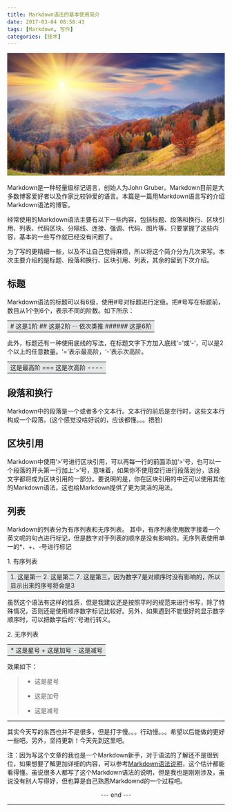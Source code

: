 ```yaml
---
title: Markdown语法的基本使用简介
date: 2017-03-04 08:58:43
tags: [Markdown, 写作]
categories: [技术]
---
```


![](Markdown语法的基本使用简介/beautifulnature.jpg)

Markdown是一种轻量级标记语言，创始人为John Gruber。Markdown目前是大多数博客爱好者以及作家比较钟爱的语言。本篇是一篇用Markdown语言写的介绍Markdown语法的博客。
<!--more-->
经常使用的Markdown语法主要有以下一些内容，包括标题、段落和换行、区块引用、列表、代码区块、分隔线、连接、强调、代码、图片等。只要掌握了这些内容，基本的一些写作就已经没有问题了。

为了写的更精细一些，以及不让自己觉得麻烦，所以将这个简介分为几次来写。本次主要介绍的是标题、段落和换行、区块引用、列表，其余的留到下次介绍。

## 标题
Markdown语法的标题可以有6级，使用#号对标题进行定级。把#号写在标题前，数目从1个到6个，表示不同的阶数。如下所示：
<table><tr><td bgcolor=#E4E7E7>  # 这是1阶  
  ## 这是2阶
  ··· 依次类推
  ###### 这是6阶
</td></tr></table>

此外，标题还有一种使用底线的写法，在标题文字下方加入底线‘=’或‘-’，可以是2个以上的任意数量。‘=’表示最高阶，‘-’表示次高阶。
<table><tr><td bgcolor=#E4E7E7>
这是最高阶
===
这是次高阶
----
</td></tr></table>

## 段落和换行
Markdown中的段落是一个或者多个文本行。文本行的前后是空行时，这些文本行构成一个段落。(这个感觉没啥好说的，应该都懂。。。捂脸)

## 区块引用
Markdown中使用‘>’号进行区块引用，可以再每一行的前面添加‘>’号，也可以一个段落的开头第一行加上‘>’号，意味着，如果你不使用空行进行段落划分，该段文字都将成为区块引用的一部分。要说明的是，你在区块引用的中还可以使用其他的Markdown语法，这也给Markdown提供了更为灵活的用法。

## 列表
Markdown的列表分为有序列表和无序列表。
其中，有序列表使用数字接着一个英文呢的句点进行标记，但是数字对于列表的顺序是没有影响的。无序列表使用单一的*、+、-号进行标记

1\. 有序列表

<table><tr><td bgcolor=#E4E7E7>
1. 这是第一
2. 这是第二
7. 这是第三，因为数字7是对顺序时没有影响的，所以显示出来的序号将会是3
</td></tr></table>

虽然这个语法有这样的性质，但是我建议还是按照平时的规范来进行书写，除了特殊情况，否则还是使用顺序数字标记比较好。另外，如果遇到不能很好的显示数字顺序时，可以把数字后的‘.’号进行转义。

2\. 无序列表

<table><tr><td bgcolor=#E4E7E7>
* 这是星号
+ 这是加号
- 这是减号
</td></tr></table>

效果如下：
> * 这是星号
> + 这是加号
> - 这是减号

---

其实今天写的东西也并不是很多，但是打字慢。。。行动慢。。。希望以后能做的更好一些吧。另外，坚持更新！今天先到这里吧。

注：因为写这个文章的我也是一个Markdown新手，对于语法的了解还不是很到位，如果想要了解更加详细的内容，可以参考[Markdown语法说明]，这个估计都能看得懂。虽说很多人都写了这个Markdown语法的说明，但是我也是刚刚涉及，虽说没有别人写得好，但也算是自己熟悉Markdownd的一个过程吧。

<center> --- end --- </center>

---

[Markdown语法说明]: http://wowubuntu.com/markdown/#img
